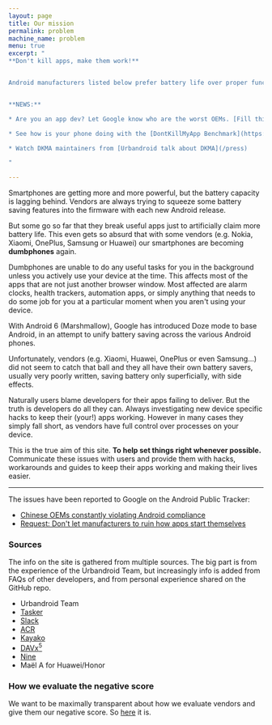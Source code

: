 ```yaml
---
layout: page
title: Our mission
permalink: problem
machine_name: problem
menu: true
excerpt: "
**Don't kill apps, make them work!**


Android manufacturers listed below prefer battery life over proper functionality of your apps. See below on how you can fix it, or [Read more](/problem)


**NEWS:** 

* Are you an app dev? Let Google know who are the worst OEMs. [Fill this Form!](https://docs.google.com/forms/d/e/1FAIpQLSd9P3gLKgMbVwQnAra6UhOjnCWtKpp55kYmigUKo8-ynmvdPg/viewform?resourcekey=0-e65sRbpisoGmtEe_zPZnMg)

* See how is your phone doing with the [DontKillMyApp Benchmark](https://play.google.com/store/apps/details?id=com.urbandroid.dontkillmyapp) app on Play Store.

* Watch DKMA maintainers from [Urbandroid talk about DKMA](/press)

"

---
```


Smartphones are getting more and more powerful, but the battery capacity is lagging behind. Vendors are always trying to squeeze some battery saving features into the firmware with each new Android release.

But some go so far that they break useful apps just to artificially claim more battery life. This even gets so absurd that with some vendors (e.g. Nokia, Xiaomi, OnePlus, Samsung or Huawei) our smartphones are becoming **dumbphones** again.

Dumbphones are unable to do any useful tasks for you in the background unless you actively use your device at the time. This affects most of the apps that are not just another browser window. Most affected are alarm clocks, health trackers, automation apps, or simply anything that needs to do some job for you at a particular moment when you aren't using your device.

With Android 6 (Marshmallow), Google has introduced Doze mode to base Android, in an attempt to unify battery saving across the various Android phones.

Unfortunately, vendors (e.g. Xiaomi, Huawei, OnePlus or even Samsung…) did not seem to catch that ball and they all have their own battery savers, usually very poorly written, saving battery only superficially, with side effects.

Naturally users blame developers for their apps failing to deliver. But the truth is developers do all they can. Always investigating new device specific hacks to keep their (your!) apps working. However in many cases they simply fall short, as vendors have full control over processes on your device.

This is the true aim of this site. **To help set things right whenever possible.** Communicate these issues with users and provide them with hacks, workarounds and guides to keep their apps working and making their lives easier.


***

The issues have been reported to Google on the Android Public Tracker:

* [Chinese OEMs constantly violating Android compliance](https://issuetracker.google.com/issues/122098785)
* [Request: Don't let manufacturers to ruin how apps start themselves](https://issuetracker.google.com/issues/123653024)


### Sources

The info on the site is gathered from multiple sources. The big part is from the experience of the Urbandroid Team, but increasingly info is added from FAQs of other developers, and from personal experience shared on the GitHub repo.

* Urbandroid Team
* [Tasker](https://tasker.joaoapps.com/userguide/en/faqs/faq-problem.html#00)
* [Slack](https://get.slack.help/hc/en-us/articles/360001562747-Known-issues-with-Android-notifications)
* [ACR](https://bitbucket.org/copluk/acr/issues/607)
* [Kayako](https://support.kayako.com/article/1461-why-aren-t-push-notifications-working-on-my-android-app)
* [DAVx<sup>5</sup>](https://www.davx5.com/faq/synchronization-is-not-run-as-expected)
* [Nine](http://nine-faq.9folders.com/categories/2758-troubleshooting)
* Maël A for Huawei/Honor

### How we evaluate the negative score

We want to be maximally transparent about how we evaluate vendors and give them our negative score. So <a href="/about_score">here</a> it is.
